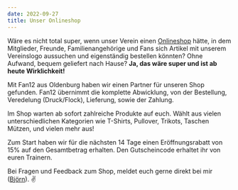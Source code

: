 ```yaml
---
date: 2022-09-27
title: Unser Onlineshop
---
```


Wäre es nicht total super, wenn unser Verein einen [Onlineshop](https://vcmuellheim.fan12.de) hätte, in dem Mitglieder, Freunde, Familienangehörige und Fans sich Artikel mit unserem Vereinslogo aussuchen und eigenständig bestellen könnten? Ohne Aufwand, bequem geliefert nach Hause? **Ja, das wäre super und ist ab heute Wirklichkeit!**

Mit Fan12 aus Oldenburg haben wir einen Partner für unseren Shop gefunden. Fan12 übernimmt die komplette Abwicklung, von der Bestellung, Veredelung (Druck/Flock), Lieferung, sowie der Zahlung.

[](https://vcmuellheim.fan12.de)

Im Shop warten ab sofort zahlreiche Produkte auf euch. Wählt aus vielen unterschiedlichen Kategorien wie T-Shirts, Pullover, Trikots, Taschen Mützen, und vielen mehr aus!

Zum Start haben wir für die nächsten 14 Tage einen Eröffnungsrabatt von 15% auf den Gesamtbetrag erhalten. Den Gutscheincode erhaltet ihr von euren Trainern.

Bei Fragen und Feedback zum Shop, meldet euch gerne direkt bei mir ([Björn]()). ✌️
